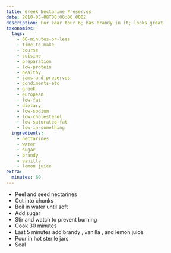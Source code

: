 ```yaml
---
title: Greek Nectarine Preserves
date: 2010-05-08T00:00:00.000Z
description: For zaar tour 6; has brandy in it; looks great.
taxonomies:
  tags:
    - 60-minutes-or-less
    - time-to-make
    - course
    - cuisine
    - preparation
    - low-protein
    - healthy
    - jams-and-preserves
    - condiments-etc
    - greek
    - european
    - low-fat
    - dietary
    - low-sodium
    - low-cholesterol
    - low-saturated-fat
    - low-in-something
  ingredients:
    - nectarines
    - water
    - sugar
    - brandy
    - vanilla
    - lemon juice
extra:
  minutes: 60
---
```

 - Peel and seed nectarines
 - Cut into chunks
 - Boil in water until soft
 - Add sugar
 - Stir and watch to prevent burning
 - Cook 30 minutes
 - Last 5 minutes add brandy , vanilla , and lemon juice
 - Pour in hot sterile jars
 - Seal
